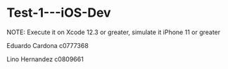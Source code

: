 # Test-1---iOS-Dev

NOTE: Execute it on Xcode 12.3 or greater, simulate it iPhone 11 or greater

Eduardo Cardona c0777368


Lino Hernandez c0809661
